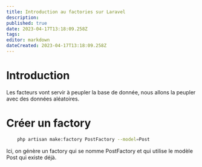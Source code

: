 ```yaml
---
title: Introduction au factories sur Laravel
description: 
published: true
date: 2023-04-17T13:18:09.258Z
tags: 
editor: markdown
dateCreated: 2023-04-17T13:18:09.258Z
---
```


# Introduction
Les facteurs vont servir à peupler la base de donnée, nous allons la peupler avec des données aléatoires.

# Créer un factory
```bash
	php artisan make:factory PostFactory --model=Post
```
Ici, on génère un factory qui se nomme PostFactory et qui utilise le modèle Post qui existe déjà.

